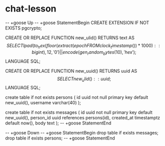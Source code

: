 # chat-lesson

-- +goose Up
-- +goose StatementBegin
CREATE EXTENSION IF NOT EXISTS pgcrypto;

CREATE OR REPLACE FUNCTION new_ulid() RETURNS text
AS $$
SELECT lpad(to_hex(floor(extract(epoch FROM clock_timestamp()) * 1000)::bigint), 12, '0')
|| encode(gen_random_bytes(10), 'hex');
$$ LANGUAGE SQL;

CREATE OR REPLACE FUNCTION new_uuid() RETURNS uuid
AS $$
SELECT new_ulid()::uuid;
$$ LANGUAGE SQL;

create table if not exists persons
(
id uuid not null primary key default new_uuid(),
username varchar(40)
);

create table if not exists messages
(
id uuid not null primary key default new_uuid(),
person_id uuid references persons(id),
created_at timestamptz default now(),
body text
);
-- +goose StatementEnd

-- +goose Down
-- +goose StatementBegin
drop table if exists messages;
drop table if exists persons;
-- +goose StatementEnd
